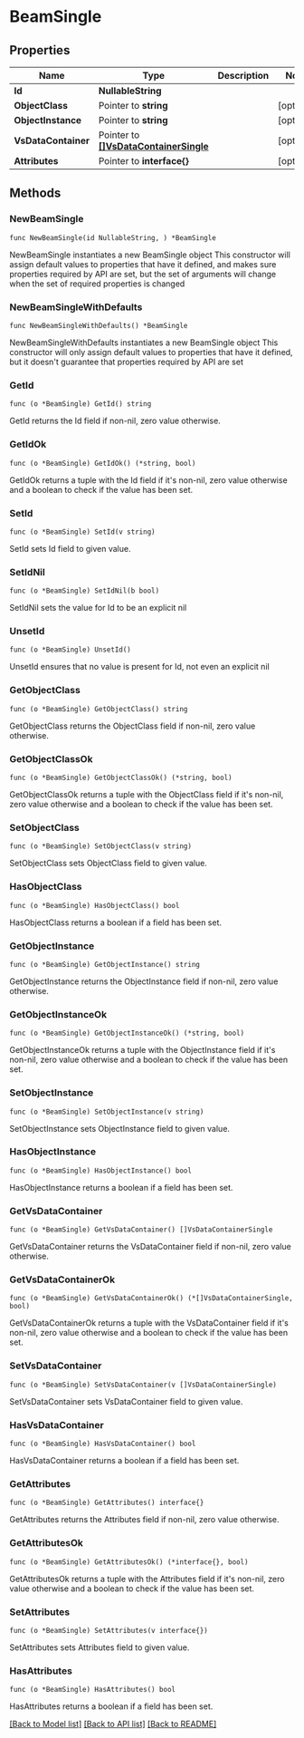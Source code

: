 # BeamSingle

## Properties

Name | Type | Description | Notes
------------ | ------------- | ------------- | -------------
**Id** | **NullableString** |  | 
**ObjectClass** | Pointer to **string** |  | [optional] 
**ObjectInstance** | Pointer to **string** |  | [optional] 
**VsDataContainer** | Pointer to [**[]VsDataContainerSingle**](VsDataContainerSingle.md) |  | [optional] 
**Attributes** | Pointer to **interface{}** |  | [optional] 

## Methods

### NewBeamSingle

`func NewBeamSingle(id NullableString, ) *BeamSingle`

NewBeamSingle instantiates a new BeamSingle object
This constructor will assign default values to properties that have it defined,
and makes sure properties required by API are set, but the set of arguments
will change when the set of required properties is changed

### NewBeamSingleWithDefaults

`func NewBeamSingleWithDefaults() *BeamSingle`

NewBeamSingleWithDefaults instantiates a new BeamSingle object
This constructor will only assign default values to properties that have it defined,
but it doesn't guarantee that properties required by API are set

### GetId

`func (o *BeamSingle) GetId() string`

GetId returns the Id field if non-nil, zero value otherwise.

### GetIdOk

`func (o *BeamSingle) GetIdOk() (*string, bool)`

GetIdOk returns a tuple with the Id field if it's non-nil, zero value otherwise
and a boolean to check if the value has been set.

### SetId

`func (o *BeamSingle) SetId(v string)`

SetId sets Id field to given value.


### SetIdNil

`func (o *BeamSingle) SetIdNil(b bool)`

 SetIdNil sets the value for Id to be an explicit nil

### UnsetId
`func (o *BeamSingle) UnsetId()`

UnsetId ensures that no value is present for Id, not even an explicit nil
### GetObjectClass

`func (o *BeamSingle) GetObjectClass() string`

GetObjectClass returns the ObjectClass field if non-nil, zero value otherwise.

### GetObjectClassOk

`func (o *BeamSingle) GetObjectClassOk() (*string, bool)`

GetObjectClassOk returns a tuple with the ObjectClass field if it's non-nil, zero value otherwise
and a boolean to check if the value has been set.

### SetObjectClass

`func (o *BeamSingle) SetObjectClass(v string)`

SetObjectClass sets ObjectClass field to given value.

### HasObjectClass

`func (o *BeamSingle) HasObjectClass() bool`

HasObjectClass returns a boolean if a field has been set.

### GetObjectInstance

`func (o *BeamSingle) GetObjectInstance() string`

GetObjectInstance returns the ObjectInstance field if non-nil, zero value otherwise.

### GetObjectInstanceOk

`func (o *BeamSingle) GetObjectInstanceOk() (*string, bool)`

GetObjectInstanceOk returns a tuple with the ObjectInstance field if it's non-nil, zero value otherwise
and a boolean to check if the value has been set.

### SetObjectInstance

`func (o *BeamSingle) SetObjectInstance(v string)`

SetObjectInstance sets ObjectInstance field to given value.

### HasObjectInstance

`func (o *BeamSingle) HasObjectInstance() bool`

HasObjectInstance returns a boolean if a field has been set.

### GetVsDataContainer

`func (o *BeamSingle) GetVsDataContainer() []VsDataContainerSingle`

GetVsDataContainer returns the VsDataContainer field if non-nil, zero value otherwise.

### GetVsDataContainerOk

`func (o *BeamSingle) GetVsDataContainerOk() (*[]VsDataContainerSingle, bool)`

GetVsDataContainerOk returns a tuple with the VsDataContainer field if it's non-nil, zero value otherwise
and a boolean to check if the value has been set.

### SetVsDataContainer

`func (o *BeamSingle) SetVsDataContainer(v []VsDataContainerSingle)`

SetVsDataContainer sets VsDataContainer field to given value.

### HasVsDataContainer

`func (o *BeamSingle) HasVsDataContainer() bool`

HasVsDataContainer returns a boolean if a field has been set.

### GetAttributes

`func (o *BeamSingle) GetAttributes() interface{}`

GetAttributes returns the Attributes field if non-nil, zero value otherwise.

### GetAttributesOk

`func (o *BeamSingle) GetAttributesOk() (*interface{}, bool)`

GetAttributesOk returns a tuple with the Attributes field if it's non-nil, zero value otherwise
and a boolean to check if the value has been set.

### SetAttributes

`func (o *BeamSingle) SetAttributes(v interface{})`

SetAttributes sets Attributes field to given value.

### HasAttributes

`func (o *BeamSingle) HasAttributes() bool`

HasAttributes returns a boolean if a field has been set.


[[Back to Model list]](../README.md#documentation-for-models) [[Back to API list]](../README.md#documentation-for-api-endpoints) [[Back to README]](../README.md)



